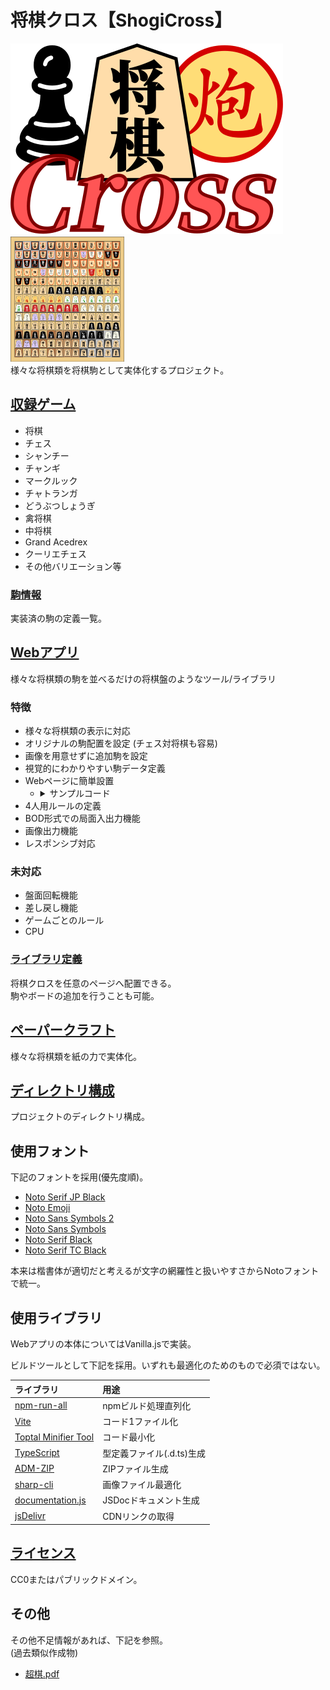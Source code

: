 # 将棋クロス【ShogiCross】
![](img/logo.min.svg)　<img src="img/all.png" height="200px">  
様々な将棋類を将棋駒として実体化するプロジェクト。

## [収録ゲーム](http://shogicross.yosgspec.complayBoard.html)
* 将棋
* チェス
* シャンチー
* チャンギ
* マークルック
* チャトランガ
* どうぶつしょうぎ
* 禽将棋
* 中将棋
* Grand Acedrex
* クーリエチェス
* その他バリエーション等

### [駒情報](doc/pieces/README.md)
実装済の駒の定義一覧。

## [Webアプリ](http://shogicross.yosgspec.com)
様々な将棋類の駒を並べるだけの将棋盤のようなツール/ライブラリ

### 特徴
* 様々な将棋類の表示に対応
* オリジナルの駒配置を設定 (チェス対将棋も容易)
* 画像を用意せずに追加駒を設定
* 視覚的にわかりやすい駒データ定義
* Webページに簡単設置
  * <details>
	<summary>サンプルコード</summary>

	```html
	<canvas id="src"></canvas>
	<script type="module">
	import {Board, gameSoft} from "./ShogiCross.js";
	const board = Board.run(
		document.getElementById("src"),
		gameSoft.shogi
	);
	</script>
	```
	</details>
* 4人用ルールの定義
* BOD形式での局面入出力機能
* 画像出力機能
* レスポンシブ対応

### 未対応
* 盤面回転機能
* 差し戻し機能
* ゲームごとのルール
* CPU

### [ライブラリ定義](doc/lib/README.md)
将棋クロスを任意のページへ配置できる。  
駒やボードの追加を行うことも可能。  

## [ペーパークラフト](paper/README.md)
様々な将棋類を紙の力で実体化。

## [ディレクトリ構成](doc/root/README.md)
プロジェクトのディレクトリ構成。

## 使用フォント
下記のフォントを採用(優先度順)。
* [Noto Serif JP Black](https://fonts.google.com/noto/specimen/Noto+Serif+JP)
* [Noto Emoji](https://fonts.google.com/noto/specimen/Noto+Emoji?noto.query=emoji)
* [Noto Sans Symbols 2](https://fonts.google.com/noto/specimen/Noto+Sans+Symbols+2?noto.query=Symbols)
* [Noto Sans Symbols](https://fonts.google.com/noto/specimen/Noto+Sans+Symbols?noto.query=Symbols)
* [Noto Serif Black](https://fonts.google.com/noto/specimen/Noto+Serif?noto.query=serif)
* [Noto Serif TC Black](https://fonts.google.com/noto/specimen/Noto+Serif+TC?noto.query=serif+tc)

本来は楷書体が適切だと考えるが文字の網羅性と扱いやすさからNotoフォントで統一。

## 使用ライブラリ
Webアプリの本体についてはVanilla.jsで実装。

ビルドツールとして下記を採用。いずれも最適化のためのもので必須ではない。

|ライブラリ|用途
|:---------|:----
|[npm-run-all](https://github.com/mysticatea/npm-run-all)|npmビルド処理直列化
|[Vite](https://ja.vitejs.dev)|コード1ファイル化
|[Toptal Minifier Tool](https://www.toptal.com/developers/javascript-minifier)|コード最小化
|[TypeScript](https://www.typescriptlang.org/ja/)|型定義ファイル(.d.ts)生成
|[ADM-ZIP](https://github.com/cthackers/adm-zip/wiki/ADM-ZIP)|ZIPファイル生成
|[sharp-cli](https://github.com/vseventer/sharp-cli)|画像ファイル最適化
|[documentation.js](https://github.com/documentationjs/documentation)|JSDocドキュメント生成
|[jsDelivr](https://www.jsdelivr.com/github)|CDNリンクの取得

## [ライセンス](LICENSE)
CC0またはパブリックドメイン。

## その他
その他不足情報があれば、下記を参照。  
(過去類似作成物)
* [超棋.pdf](doc/超棋.pdf)
